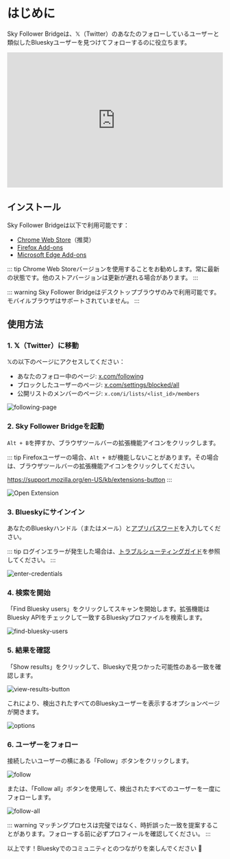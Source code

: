 # はじめに

Sky Follower Bridgeは、𝕏（Twitter）のあなたのフォローしているユーザーと類似したBlueskyユーザーを見つけてフォローするのに役立ちます。

<iframe width="100%" height="315" src="https://www.youtube.com/embed/CnjjfSxm0G0?si=N2OFp15PPiZZezEN" title="YouTube video player" frameborder="0" allow="accelerometer; autoplay; clipboard-write; encrypted-media; gyroscope; picture-in-picture; web-share" referrerpolicy="strict-origin-when-cross-origin" allowfullscreen></iframe>


## インストール

Sky Follower Bridgeは以下で利用可能です：

- [Chrome Web Store](https://chrome.google.com/webstore/detail/sky-follower-bridge/behhbpbpmailcnfbjagknjngnfdojpko)（推奨）
- [Firefox Add-ons](https://addons.mozilla.org/en-US/firefox/addon/sky-follower-bridge/)
- [Microsoft Edge Add-ons](https://microsoftedge.microsoft.com/addons/detail/sky-follower-bridge/dpeolmdblhfolkhlhbhlofkkpaojnnbb)

::: tip
Chrome Web Storeバージョンを使用することをお勧めします。常に最新の状態です。他のストアバージョンは更新が遅れる場合があります。
:::

::: warning
Sky Follower Bridgeはデスクトップブラウザのみで利用可能です。モバイルブラウザはサポートされていません。
:::

## 使用方法

### 1. 𝕏（Twitter）に移動

𝕏の以下のページにアクセスしてください：
- あなたのフォロー中のページ: [x.com/following](https://x.com/following)
- ブロックしたユーザーのページ: [x.com/settings/blocked/all](https://x.com/settings/blocked/all )
- 公開リストのメンバーのページ: `x.com/i/lists/<list_id>/members`

![following-page](/images/following-page.png)

### 2. Sky Follower Bridgeを起動

`Alt + B`を押すか、ブラウザツールバーの拡張機能アイコンをクリックします。

::: tip
Firefoxユーザーの場合、`Alt + B`が機能しないことがあります。その場合は、ブラウザツールバーの拡張機能アイコンをクリックしてください。

https://support.mozilla.org/en-US/kb/extensions-button
:::

![Open Extension](/images/open-extension.png)

### 3. Blueskyにサインイン

あなたのBlueskyハンドル（またはメール）と[アプリパスワード](https://bsky.app/settings/app-passwords)を入力してください。

::: tip
ログインエラーが発生した場合は、[トラブルシューティングガイド](/ja/troubleshooting)を参照してください。
:::

![enter-credentials](/images/enter-credentials.png)

### 4. 検索を開始

「Find Bluesky users」をクリックしてスキャンを開始します。拡張機能はBluesky APIをチェックして一致するBlueskyプロファイルを検索します。

![find-bluesky-users](/images/scan-users.png)

### 5. 結果を確認

「Show results」をクリックして、Blueskyで見つかった可能性のある一致を確認します。

![view-results-button](/images/click-results.png)

これにより、検出されたすべてのBlueskyユーザーを表示するオプションページが開きます。

![options](/images/options.png)

### 6. ユーザーをフォロー

接続したいユーザーの横にある「Follow」ボタンをクリックします。

![follow](/images/click-follow-btn.png)

または、「Follow all」ボタンを使用して、検出されたすべてのユーザーを一度にフォローします。

![follow-all](/images/follow-all-btn.png)

::: warning
マッチングプロセスは完璧ではなく、時折誤った一致を提案することがあります。フォローする前に必ずプロフィールを確認してください。
:::

以上です！Blueskyでのコミュニティとのつながりを楽しんでください 🎉 
